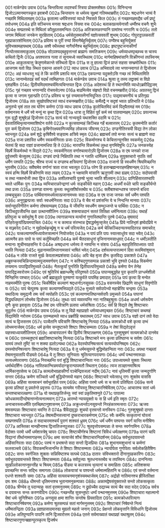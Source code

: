 001	मार्कण्डेय उवाच
001a	चिन्तयित्वा तदाश्चर्यं स्त्रिया प्रोक्तमशेषतः
001c	विनिन्दन्स द्विजोऽऽत्मानमागस्कृत इवाबभौ
002a	चिन्तयानः स धर्मस्य सूक्ष्मां गतिमथाब्रवीत्
002c	श्रद्दधानेन भाव्यं वै गच्छामि मिथिलामहम्
003a	कृतात्मा धर्मवित्तस्यां व्याधो निवसते किल
003c	तं गच्छाम्यहमद्यैव धर्मं प्रष्टुं तपोधनम्
004a	इति सञ्चिन्त्य मनसा श्रद्दधानः स्त्रिया वचः
004c	बलाकाप्रत्ययेनासौ धर्म्यैश्च वचनैः शुभैः
004e	सम्प्रतस्थे स मिथिलां कौतूहलसमन्वितः
005a	अतिक्रामन्नरण्यानि ग्रामांश्च नगराणि च
005c	ततो जगाम मिथिलां जनकेन सुरक्षिताम्
006a	धर्मसेतुसमाकीर्णां यज्ञोत्सववतीं शुभाम्
006c	गोपुराट्टालकवतीं गृहप्राकारशोभिताम्
007a	प्रविश्य स पुरीं रम्यां विमानैर्बहुभिर्वृताम्
007c	पण्यैश्च बहुभिर्युक्तां सुविभक्तमहापथाम्
008a	अश्वै रथैस्तथा नागैर्यानैश्च बहुभिर्वृताम्
008c	हृष्टपुष्टजनाकीर्णां नित्योत्सवसमाकुलाम्
009a	सोऽपश्यद्बहुवृत्तान्तां ब्राह्मणः समतिक्रमन्
009c	धर्मव्याधमपृच्छच्च स चास्य कथितो द्विजैः
010a	अपश्यत्तत्र गत्वा तं सूनामध्ये व्यवस्थितम्
010c	मार्गमाहिषमांसानि विक्रीणन्तं तपस्विनम्
010e	आकुलत्वात्तु क्रेतॄणामेकान्ते संस्थितो द्विजः
011a	स तु ज्ञात्वा द्विजं प्राप्तं सहसा सम्भ्रमोत्थितः
011c	आजगाम यतो विप्रः स्थित एकान्त आसने
012	व्याध उवाच
012a	अभिवादये त्वा भगवन्स्वागतं ते द्विजोत्तम
012c	अहं व्याधस्तु भद्रं ते किं करोमि प्रशाधि माम्
013a	एकपत्न्या यदुक्तोऽसि गच्छ त्वं मिथिलामिति
013c	जानाम्येतदहं सर्वं यदर्थं त्वमिहागतः
014	मार्कण्डेय उवाच
014a	श्रुत्वा तु तस्य तद्वाक्यं स विप्रो भृशहर्षितः
014c	द्वितीयमिदमाश्चर्यमित्यचिन्तयत द्विजः
015a	अदेशस्थं हि ते स्थानमिति व्याधोऽब्रवीद्द्विजम्
015c	गृहं गच्छाव भगवन्यदि रोचयसेऽनघ
016a	बाढमित्येव संहृष्टो विप्रो वचनमब्रवीत्
016c	अग्रतस्तु द्विजं कृत्वा स जगाम गृहान्प्रति
017a	प्रविश्य च गृहं रम्यमासनेनाभिपूजितः
017c	पाद्यमाचमनीयं च प्रतिगृह्य द्विजोत्तमः
018a	ततः सुखोपविष्टस्तं व्याधं वचनमब्रवीत्
018c	कर्मैतद्वै न सदृशं भवतः प्रतिभाति मे
018e	अनुतप्ये भृशं तात तव घोरेण कर्मणा
019	व्याध उवाच
019a	कुलोचितमिदं कर्म पितृपैतामहं मम
019c	वर्तमानस्य मे धर्मे स्वे मन्युं मा कृथा द्विज
020a	धात्रा तु विहितं पूर्वं कर्म स्वं पालयाम्यहम्
020c	प्रयत्नाच्च गुरू वृद्धौ शुश्रूषेऽहं द्विजोत्तम
021a	सत्यं वदे नाभ्यसूये यथाशक्ति ददामि च
021c	देवतातिथिभृत्यानामवशिष्टेन वर्तये
022a	न कुत्सयाम्यहं किञ्चिन्न गर्हे बलवत्तरम्
022c	कृतमन्वेति कर्तारं पुरा कर्म द्विजोत्तम
023a	कृषिगोरक्ष्यवाणिज्यमिह लोकस्य जीवनम्
023c	दण्डनीतिस्त्रयी विद्या तेन लोका भवन्त्युत
024a	कर्म शूद्रे कृषिर्वैश्ये सङ्ग्रामः क्षत्रिये स्मृतः
024c	ब्रह्मचर्यं तपो मन्त्राः सत्यं च ब्राह्मणे सदा
025a	राजा प्रशास्ति धर्मेण स्वकर्मनिरताः प्रजाः
025c	विकर्माणश्च ये केचित्तान्युनक्ति स्वकर्मसु
026a	भेतव्यं हि सदा राज्ञां प्रजानामधिपा हि ते
026c	मारयन्ति विकर्मस्थं लुब्धा मृगमिवेषुभिः
027a	जनकस्येह विप्रर्षे विकर्मस्थो न विद्यते
027c	स्वकर्मनिरता वर्णाश्चत्वारोऽपि द्विजोत्तम
028a	स एष जनको राजा दुर्वृत्तमपि चेत्सुतम्
028c	दण्ड्यं दण्डे निक्षिपति तथा न ग्लाति धार्मिकम्
029a	सुयुक्तचारो नृपतिः सर्वं धर्मेण पश्यति
029c	श्रीश्च राज्यं च दण्डश्च क्षत्रियाणां द्विजोत्तम
030a	राजानो हि स्वधर्मेण श्रियमिच्छन्ति भूयसीम्
030c	सर्वेषामेव वर्णानां त्राता राजा भवत्युत
031a	परेण हि हतान्ब्रह्मन्वराहमहिषानहम्
031c	न स्वयं हन्मि विप्रर्षे विक्रीणामि सदा त्वहम्
032a	न भक्षयामि मांसानि ऋतुगामी तथा ह्यहम्
032c	सदोपवासी च तथा नक्तभोजी तथा द्विज
033a	अशीलश्चापि पुरुषो भूत्वा भवति शीलवान्
033c	प्राणिहिंसारतश्चापि भवते धार्मिकः पुनः
034a	व्यभिचारान्नरेन्द्राणां धर्मः सङ्कीर्यते महान्
034c	अधर्मो वर्धते चापि सङ्कीर्यन्ते तथा प्रजाः
035a	उरुण्डा वामनाः कुब्जाः स्थूलशीर्षास्तथैव च
035c	क्लीबाश्चान्धाश्च जायन्ते बधिरा लम्बचूचुकाः
035e	पार्थिवानामधर्मत्वात्प्रजानामभवः सदा
036a	स एष राजा जनकः सर्वं धर्मेण पश्यति
036c	अनुगृह्णन्प्रजाः सर्वाः स्वधर्मनिरताः सदा
037a	ये चैव मां प्रशंसन्ति ये च निन्दन्ति मानवाः
037c	सर्वान्सुपरिणीतेन कर्मणा तोषयाम्यहम्
038a	ये जीवन्ति स्वधर्मेण सम्भुञ्जन्ते च पार्थिवाः
038c	न किञ्चिदुपजीवन्ति दक्षा उत्थानशीलिनः
039a	शक्त्यान्नदानं सततं तितिक्षा धर्मनित्यता
039c	यथार्हं प्रतिपूजा च सर्वभूतेषु वै दया
039e	त्यागान्नान्यत्र मर्त्यानां गुणास्तिष्ठन्ति पूरुषे
040a	मृषावादं परिहरेत्कुर्यात्प्रियमयाचितः
040c	न च कामान्न संरम्भान्न द्वेषाद्धर्ममुत्सृजेत्
041a	प्रिये नातिभृशं हृष्येदप्रिये न च सञ्ज्वरेत्
041c	न मुह्येदर्थकृच्छ्रेषु न च धर्मं परित्यजेत्
042a	कर्म चेत्किञ्चिदन्यत्स्यादितरन्न समाचरेत्
042c	यत्कल्याणमभिध्यायेत्तत्रात्मानं नियोजयेत्
043a	न पापं प्रति पापः स्यात्साधुरेव सदा भवेत्
043c	आत्मनैव हतः पापो यः पापं कर्तुमिच्छति
044a	कर्म चैतदसाधूनां वृजिनानामसाधुवत्
044c	न धर्मोऽस्तीति मन्वानाः शुचीनवहसन्ति ये
044e	अश्रद्दधाना धर्मस्य ते नश्यन्ति न संशयः
045a	महादृतिरिवाध्मातः पापो भवति नित्यदा
045c	मूढानामवलिप्तानामसारं भाषितं भवेत्
045e	दर्शयत्यन्तरात्मानं दिवा रूपमिवांशुमान्
046a	न लोके राजते मूर्खः केवलात्मप्रशंसया
046c	अपि चेह मृजा हीनः कृतविद्यः प्रकाशते
047a	अब्रुवन्कस्यचिन्निन्दामात्मपूजामवर्णयन्
047c	न कश्चिद्गुणसम्पन्नः प्रकाशो भुवि दृश्यते
048a	विकर्मणा तप्यमानः पापाद्विपरिमुच्यते
048c	नैतत्कुर्यां पुनरिति द्वितीयात्परिमुच्यते
049a	कर्मणा येन तेनेह पापाद्द्विजवरोत्तम
049c	एवं श्रुतिरियं ब्रह्मन्धर्मेषु परिदृश्यते
050a	पापान्यबुद्ध्वेह पुरा कृतानि प्राग्धर्मशीलो विनिहन्ति पश्चात्
050c	धर्मो ब्रह्मन्नुदते पूरुषाणां यत्कुर्वते पापमिह प्रमादात्
051a	पापं कृत्वा हि मन्येत नाहमस्मीति पूरुषः
051c	चिकीर्षेदेव कल्याणं श्रद्दधानोऽनसूयकः
052a	वसनस्येव छिद्राणि साधूनां विवृणोति यः
052c	पापं चेत्पुरुषः कृत्वा कल्याणमभिपद्यते
052e	मुच्यते सर्वपापेभ्यो महाभ्रैरिव चन्द्रमाः
053a	यथादित्यः समुद्यन्वै तमः सर्वं व्यपोहति
053c	एवं कल्याणमातिष्ठन्सर्वपापैः प्रमुच्यते
054a	पापानां विद्ध्यधिष्ठानं लोभमेव द्विजोत्तम
054c	लुब्धाः पापं व्यवस्यन्ति नरा नातिबहुश्रुताः
054e	अधर्मा धर्मरूपेण तृणैः कूपा इवावृताः
055a	तेषां दमः पवित्राणि प्रलापा धर्मसंश्रिताः
055c	सर्वं हि विद्यते तेषु शिष्टाचारः सुदुर्लभः
056	मार्कण्डेय उवाच
056a	स तु विप्रो महाप्राज्ञो धर्मव्याधमपृच्छत
056c	शिष्टाचारं कथमहं विद्यामिति नरोत्तम
056e	एतन्महामते व्याध प्रब्रवीहि यथातथम्
057	व्याध उवाच
057a	यज्ञो दानं तपो वेदाः सत्यं च द्विजसत्तम
057c	पञ्चैतानि पवित्राणि शिष्टाचारेषु नित्यदा
058a	कामक्रोधौ वशे कृत्वा दम्भं लोभमनार्जवम्
058c	धर्म इत्येव सन्तुष्टास्ते शिष्टाः शिष्टसम्मताः
059a	न तेषां विद्यतेऽवृत्तं यज्ञस्वाध्यायशीलिनाम्
059c	आचारपालनं चैव द्वितीयं शिष्टलक्षणम्
060a	गुरुशुश्रूषणं सत्यमक्रोधो दानमेव च
060c	एतच्चतुष्टयं ब्रह्मञ्शिष्टाचारेषु नित्यदा
061a	शिष्टाचारे मनः कृत्वा प्रतिष्ठाप्य च सर्वशः
061c	यामयं लभते तुष्टिं सा न शक्या ह्यतोऽन्यथा
062a	वेदस्योपनिषत्सत्यं सत्यस्योपनिषद्दमः
062c	दमस्योपनिषत्त्यागः शिष्टाचारेषु नित्यदा
063a	ये तु धर्ममसूयन्ते बुद्धिमोहान्विता नराः
063c	अपथा गच्छतां तेषामनुयातापि पीड्यते
064a	ये तु शिष्टाः सुनियताः श्रुतित्यागपरायणाः
064c	धर्म्यं पन्थानमारूढाः सत्यधर्मपरायणाः
065a	नियच्छन्ति परां बुद्धिं शिष्टाचारान्विता नराः
065c	उपाध्यायमते युक्ताः स्थित्या धर्मार्थदर्शिनः
066a	नास्तिकान्भिन्नमर्यादान्क्रूरान्पापमतौ स्थितान्
066c	त्यज ताञ्ज्ञानमाश्रित्य धार्मिकानुपसेव्य च
067a	कामलोभग्रहाकीर्णां पञ्चेन्द्रियजलां नदीम्
067c	नावं धृतिमयीं कृत्वा जन्मदुर्गाणि सन्तर
068a	क्रमेण सञ्चितो धर्मो बुद्धियोगमयो महान्
068c	शिष्टाचारे भवेत्साधू रागः शुक्लेव वाससि
069a	अहिंसा सत्यवचनं सर्वभूतहितं परम्
069c	अहिंसा परमो धर्मः स च सत्ये प्रतिष्ठितः
069e	सत्ये कृत्वा प्रतिष्ठां तु प्रवर्तन्ते प्रवृत्तयः
070a	सत्यमेव गरीयस्तु शिष्टाचारनिषेवितम्
070c	आचारश्च सतां धर्मः सन्तश्चाचारलक्षणाः
071a	यो यथाप्रकृतिर्जन्तुः स्वां स्वां प्रकृतिमश्नुते
071c	पापात्मा क्रोधकामादीन्दोषानाप्नोत्यनात्मवान्
072a	आरम्भो न्याययुक्तो यः स हि धर्म इति स्मृतः
072c	अनाचारस्त्वधर्मेति एतच्छिष्टानुशासनम्
073a	अक्रुध्यन्तोऽनसूयन्तो निरहंकारमत्सराः
073c	ऋजवः शमसम्पन्नाः शिष्टाचारा भवन्ति ते
074a	त्रैविद्यवृद्धाः शुचयो वृत्तवन्तो मनस्विनः
074c	गुरुशुश्रूषवो दान्ताः शिष्टाचारा भवन्त्युत
075a	तेषामदीनसत्त्वानां दुष्कराचारकर्मणाम्
075c	स्वैः कर्मभिः सत्कृतानां घोरत्वं सम्प्रणश्यति
076a	तं सदाचारमाश्चर्यं पुराणं शाश्वतं ध्रुवम्
076c	धर्मं धर्मेण पश्यन्तः स्वर्गं यान्ति मनीषिणः
077a	आस्तिका मानहीनाश्च द्विजातिजनपूजकाः
077c	श्रुतवृत्तोपसम्पन्नाः ते सन्तः स्वर्गगामिनः
078a	वेदोक्तः परमो धर्मो धर्मशास्त्रेषु चापरः
078c	शिष्टाचीर्णश्च शिष्टानां त्रिविधं धर्मलक्षणम्
079a	पारणं चापि विद्यानां तीर्थानामवगाहनम्
079c	क्षमा सत्यार्जवं शौचं शिष्टाचारनिदर्शनम्
080a	सर्वभूतदयावन्तो अहिंसानिरताः सदा
080c	परुषं न प्रभाषन्ते सदा सन्तो द्विजप्रियाः
081a	शुभानामशुभानां च कर्मणां फलसञ्चये
081c	विपाकमभिजानन्ति ते शिष्टाः शिष्टसम्मताः
082a	न्यायोपेता गुणोपेताः सर्वलोकहितैषिणः
082c	सन्तः स्वर्गजितः शुक्लाः सन्निविष्टाश्च सत्पथे
083a	दातारः संविभक्तारो दीनानुग्रहकारिणः
083c	सर्वभूतदयावन्तस्ते शिष्टाः शिष्टसम्मताः
084a	सर्वपूज्याः श्रुतधनास्तथैव च तपस्विनः
084c	दाननित्याः सुखाँल्लोकानाप्नुवन्तीह च श्रियम्
085a	पीडया च कलत्रस्य भृत्यानां च समाहिताः
085c	अतिशक्त्या प्रयच्छन्ति सन्तः सद्भिः समागताः
086a	लोकयात्रां च पश्यन्तो धर्ममात्महितानि च
086c	एवं सन्तो वर्तमाना एधन्ते शाश्वतीः समाः
087a	अहिंसा सत्यवचनमानृशंस्यमथार्जवम्
087c	अद्रोहो नातिमानश्च ह्रीस्तितिक्षा दमः शमः
088a	धीमन्तो धृतिमन्तश्च भूतानामनुकम्पकाः
088c	अकामद्वेषसंयुक्तास्ते सन्तो लोकसत्कृताः
089a	त्रीण्येव तु पदान्याहुः सतां वृत्तमनुत्तमम्
089c	न द्रुह्येच्चैव दद्याच्च सत्यं चैव सदा वदेत्
090a	सर्वत्र च दयावन्तः सन्तः करुणवेदिनः
090c	गच्छन्तीह सुसन्तुष्टा धर्म्यं पन्थानमुत्तमम्
090e	शिष्टाचारा महात्मानो येषां धर्मः सुनिश्चितः
091a	अनसूया क्षमा शान्तिः सन्तोषः प्रियवादिता
091c	कामक्रोधपरित्यागः शिष्टाचारनिषेवणम्
092a	कर्मणा श्रुतसम्पन्नं सतां मार्गमनुत्तमम्
092c	शिष्टाचारं निषेवन्ते नित्यं धर्मेष्वतन्द्रिताः
093a	प्रज्ञाप्रासादमारुह्य मुह्यतो महतो जनान्
093c	प्रेक्षन्तो लोकवृत्तानि विविधानि द्विजोत्तम
093e	अतिपुण्यानि पापानि तानि द्विजवरोत्तम
094a	एतत्ते सर्वमाख्यातं यथाप्रज्ञं यथाश्रुतम्
094c	शिष्टाचारगुणान्ब्रह्मन्पुरस्कृत्य द्विजर्षभ

